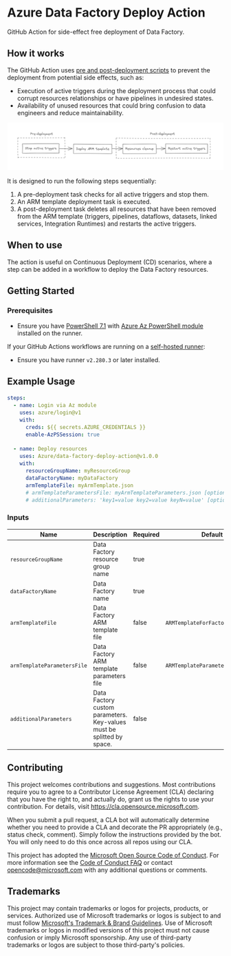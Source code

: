 # Azure Data Factory Deploy Action

GitHub Action for side-effect free deployment of Data Factory.

## How it works

The GitHub Action uses [pre and post-deployment scripts](https://docs.microsoft.com/en-us/azure/data-factory/continuous-integration-deployment#script) to prevent the deployment from potential side effects, such as:

* Execution of active triggers during the deployment process that could corrupt resources relationships or have pipelines in undesired states.
* Availability of unused resources that could bring confusion to data engineers and reduce maintainability.

![Architecture Design](./images/architecture-design.png)

It is designed to run the following steps sequentially:

1. A pre-deployment task checks for all active triggers and stop them.
2. An ARM template deployment task is executed.
3. A post-deployment task deletes all resources that have  been removed from the ARM template (triggers, pipelines, dataflows, datasets, linked services, Integration Runtimes) and restarts the active triggers.

## When to use

The action is useful on Continuous Deployment (CD) scenarios, where a step can be added in a workflow to deploy the Data Factory resources.

## Getting Started

### Prerequisites

* Ensure you have [PowerShell 7.1](https://docs.microsoft.com/en-us/powershell/scripting/install/installing-powershell?view=powershell-7.1) with [Azure Az PowerShell module](https://docs.microsoft.com/en-us/powershell/azure/install-az-ps?view=azps-6.4.0) installed on the runner.

If your GitHub Actions workflows are running on a [self-hosted runner](https://docs.github.com/en/actions/hosting-your-own-runners/about-self-hosted-runners):

* Ensure you have runner `v2.280.3` or later installed.

## Example Usage

```yml
steps:
  - name: Login via Az module
    uses: azure/login@v1
    with:
      creds: ${{ secrets.AZURE_CREDENTIALS }}
      enable-AzPSSession: true 

  - name: Deploy resources
    uses: Azure/data-factory-deploy-action@v1.0.0
    with:
      resourceGroupName: myResourceGroup
      dataFactoryName: myDataFactory
      armTemplateFile: myArmTemplate.json
      # armTemplateParametersFile: myArmTemplateParameters.json [optional]
      # additionalParameters: 'key1=value key2=value keyN=value' [optional]
```

### Inputs

| Name | Description | Required | Default value |
| --- | --- | --- | --- |
| `resourceGroupName` | Data Factory resource group name | true | |
| `dataFactoryName` | Data Factory name | true |  |
| `armTemplateFile` | Data Factory ARM template file | false | `ARMTemplateForFactory.json`  |
| `armTemplateParametersFile` | Data Factory ARM template parameters file | false | `ARMTemplateParametersForFactory.json`  |
| `additionalParameters` | Data Factory custom parameters. Key-values must be splitted by space. | false | |

## Contributing

This project welcomes contributions and suggestions.  Most contributions require you to agree to a
Contributor License Agreement (CLA) declaring that you have the right to, and actually do, grant us
the rights to use your contribution. For details, visit https://cla.opensource.microsoft.com.

When you submit a pull request, a CLA bot will automatically determine whether you need to provide
a CLA and decorate the PR appropriately (e.g., status check, comment). Simply follow the instructions
provided by the bot. You will only need to do this once across all repos using our CLA.

This project has adopted the [Microsoft Open Source Code of Conduct](https://opensource.microsoft.com/codeofconduct/).
For more information see the [Code of Conduct FAQ](https://opensource.microsoft.com/codeofconduct/faq/) or
contact [opencode@microsoft.com](mailto:opencode@microsoft.com) with any additional questions or comments.

## Trademarks

This project may contain trademarks or logos for projects, products, or services. Authorized use of Microsoft 
trademarks or logos is subject to and must follow 
[Microsoft's Trademark & Brand Guidelines](https://www.microsoft.com/en-us/legal/intellectualproperty/trademarks/usage/general).
Use of Microsoft trademarks or logos in modified versions of this project must not cause confusion or imply Microsoft sponsorship.
Any use of third-party trademarks or logos are subject to those third-party's policies.
